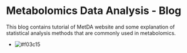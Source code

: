 # Metabolomics Data Analysis - Blog

This blog contains tutorial of MetDA website and some explanation of statistical analysis methods that are commonly used in metabolomics.

- ![#f03c15](https://placehold.it/15/f03c15/000000?text=+)
